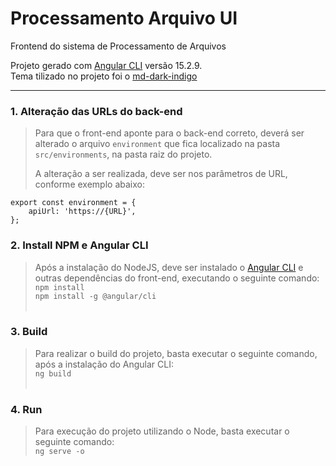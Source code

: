 # Processamento Arquivo UI

Frontend do sistema de Processamento de Arquivos

Projeto gerado com [Angular CLI](https://github.com/angular/angular-cli) versão 15.2.9. <br/>
Tema tilizado no projeto foi o <a href="https://designer.primeng.org/#/">md-dark-indigo</a>  

---

### 1. Alteração das URLs do back-end

> Para que o front-end aponte para o back-end correto, deverá ser alterado o arquivo `environment` que fica localizado
> na pasta `src/environments`, na pasta raiz do projeto.
>
> A alteração a ser realizada, deve ser nos parâmetros de URL, conforme exemplo abaixo:

```
export const environment = {
    apiUrl: 'https://{URL}',
};
```


### 2. Install NPM e Angular CLI

> Após a instalação do NodeJS, deve ser instalado o [Angular CLI](https://angular.io/cli) e outras dependências do
> front-end, executando o seguinte comando: <br/>
> ``npm install``<br/>
> ``npm install -g @angular/cli``<br/>
> <br/>

### 3. Build

> Para realizar o build do projeto, basta executar o seguinte comando, após a instalação do Angular CLI: <br/>
> ``ng build`` <br/><br/>


### 4. Run

> Para execução do projeto utilizando o Node, basta executar o seguinte comando:<br/>
> ``ng serve -o``
